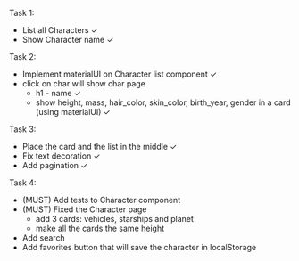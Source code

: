 Task 1:
* List all Characters ✓
* Show Character name ✓

Task 2:
* Implement materialUI on Character list component ✓
* click on char will show char page
    - h1 - name ✓
    - show height, mass, hair_color, skin_color, birth_year, gender in a card (using materialUI) ✓

Task 3:
* Place the card and the list in the middle ✓
* Fix text decoration ✓
* Add pagination ✓

Task 4:
* (MUST) Add tests to Character component
* (MUST) Fixed the Character page
    - add 3 cards: vehicles, starships and planet
    - make all the cards the same height
* Add search
* Add favorites button that will save the character in localStorage